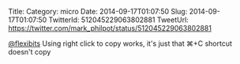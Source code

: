 Title: 
Category: micro
Date: 2014-09-17T01:07:50
Slug: 2014-09-17T01:07:50
TwitterId: 512045229063802881
TweetUrl: https://twitter.com/mark_philpot/status/512045229063802881

[@flexibits](https://twitter.com/flexibits) Using right click to copy works, it's just that ⌘+C shortcut doesn't copy